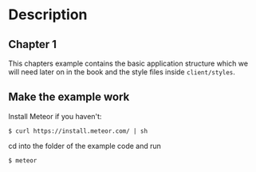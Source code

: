 
Description
===========

Chapter 1
---------
This chapters example contains the basic application structure which we will need later on in the book and the style files inside `client/styles`.


Make the example work
---------------------

Install Meteor if you haven't:

	$ curl https://install.meteor.com/ | sh

cd into the folder of the example code and run

    $ meteor

